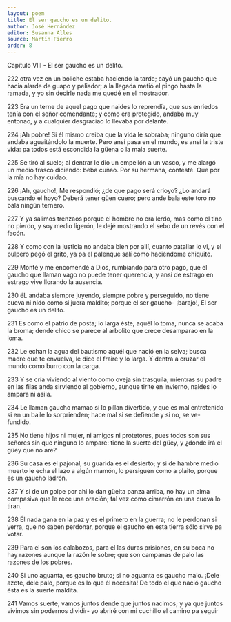 ```yaml
---
layout: poem
title: El ser gaucho es un delito.
author: José Hernández
editor: Susanna Alles
source: Martín Fierro
order: 8
---
```


Capítulo VIII - El ser gaucho es un delito.

222
otra vez en un boliche
estaba haciendo la tarde;
cayó un gaucho que hacia alarde
de guapo y peliador;
a la llegada metió
el pingo hasta la ramada,
y yo sin decirle nada
me quedé en el mostrador.

223
Era un terne de aquel pago
que naides lo reprendía,
que sus enriedos tenía
con el señor comendante;
y como era protegido,
andaba muy entonao,
y a cualquier desgraciao
lo llevaba por delante.

224
¡Ah pobre! Si él mismo creiba
que la vida le sobraba;
ninguno diría que andaba
aguaitándolo la muerte.
Pero ansí pasa en el mundo,
es ansí la triste vida:
pa todos está escondida
la güena o la mala suerte.

225
Se tiró al suelo; al dentrar
le dio un empellón a un vasco,
y me alargó un medio frasco
diciendo: beba cuñao.
Por su hermana, contesté.
Que por la mía no hay cuidao.

226
¡Ah, gaucho!, Me respondió;
¿de que pago será crioyo?
¿Lo andará buscando el hoyo?
Deberá tener güen cuero;
pero ande bala este toro
no bala ningún ternero.

227
Y ya salimos trenzaos
porque el hombre no era lerdo,
mas como el tino no pierdo,
y soy medio ligerón,
le dejé mostrando el sebo
de un revés con el facón.

228
Y como con la justicia
no andaba bien por allí,
cuanto pataliar lo vi,
y el pulpero pegó el grito,
ya pa el palenque salí
como haciéndome chiquito.

229
Monté y me encomendé a Dios,
rumbiando para otro pago,
que el gaucho que llaman vago
no puede tener querencia,
y ansí de estrago en estrago
vive llorando la ausencia.

230
éL andaba siempre juyendo,
siempre pobre y perseguido,
no tiene cueva ni nido
como si juera maldito;
porque el ser gaucho- ¡barajo!,
El ser gaucho es un delito.

 231
Es como el patrio de posta;
lo larga éste, aquél lo toma,
nunca se acaba la broma;
dende chico se parece
al arbolito que crece
desamparao en la loma.

232
Le echan la agua del bautismo
aquél que nació en la selva;
busca madre que te envuelva,
le dice el fraire y lo larga.
Y dentra a cruzar el mundo
como burro con la carga.

233
Y se cría viviendo al viento
como oveja sin trasquila;
mientras su padre en las filas
anda sirviendo al gobierno,
aunque tirite en invierno,
naides lo ampara ni asila.

234
Le llaman gaucho mamao
si lo pillan divertido,
y que es mal entretenido
si en un baile lo sorprienden;
hace mal si se defiende
y si no, se ve- fundido.

235
No tiene hijos ni mujer,
ni amigos ni protetores,
pues todos son sus señores
sin que ninguno lo ampare:
tiene la suerte del güey,
y ¿donde irá el güey que no are?

236
Su casa es el pajonal,
su guarida es el desierto;
y si de hambre medio muerto
le echa el lazo a algún mamón,
lo persiguen como a plaito,
porque es un gaucho ladrón.

237
Y si de un golpe por ahi
lo dan güelta panza arriba,
no hay un alma compasiva
que le rece una oración;
tal vez como cimarrón
en una cueva lo tiran.

238
Él nada gana en la paz
y es el primero en la guerra;
no le perdonan si yerra,
que no saben perdonar,
porque el gaucho en esta tierra
sólo sirve pa votar.

239
Para el son los calabozos,
para el las duras prisiones,
en su boca no hay razones
aunque la razón le sobre;
que son campanas de palo
las razones de los pobres.

240
Si uno aguanta, es gaucho bruto;
si no aguanta es gaucho malo.
¡Dele azote, dele palo,
porque es lo que él necesita!
De todo el que nació gaucho
ésta es la suerte maldita. 

241
Vamos suerte, vamos juntos
dende que juntos nacimos;
y ya que juntos vivimos
sin podernos dividir-
yo abriré con mi cuchillo
el camino pa seguir 